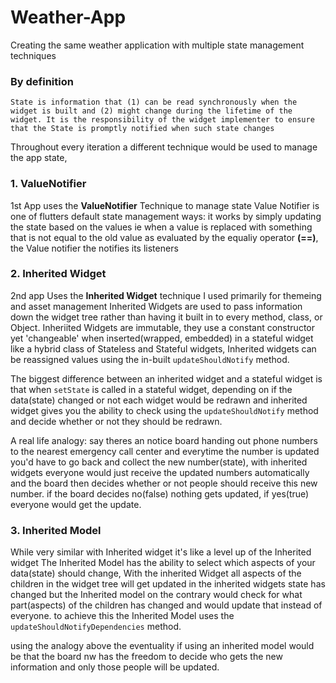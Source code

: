# Weather-App
Creating the same weather application with multiple state management techniques

### By definition
`State is information that (1) can be read synchronously when the widget is built and (2) might change during the lifetime of the widget. It is the responsibility of the widget implementer to ensure that the State is promptly notified when such state changes`

Throughout every iteration a different technique would be used to manage the app state,

### 1. ValueNotifier
1st App uses the **ValueNotifier** Technique to manage state
Value Notifier is one of flutters default state management ways: it works by simply updating the state based on the values
ie when a value is replaced with something that is not equal to the old value as evaluated by the equaliy operator **(==)**, the Value notifier the notifies its listeners

### 2. Inherited Widget
2nd app Uses the **Inherited Widget** technique I used primarily for themeing and asset management
Inherited Widgets are used to pass information down the widget tree rather than having it built in to every method, class, or Object. Inheriited Widgets are immutable, they use a constant constructor yet 'changeable' when inserted(wrapped, embedded) in a stateful widget like a hybrid class of Stateless and Stateful widgets, Inherited widgets can be reassigned values using the in-built `updateShouldNotify` method. 

The biggest difference between an inherited widget and a stateful widget is that when `setState` is called in a stateful widget, depending on if the data(state) changed or not each widget would be redrawn and inherited widget gives you the ability to check using the `updateShouldNotify` method and decide whether or not they should be redrawn.

A real life analogy: say theres an notice board handing out phone numbers to the nearest emergency call center and everytime the number is updated you'd have to go back and collect the new number(state), with inherited widgets everyone would just receive the updated numbers automatically and the board then decides whether or not people should receive this new number. if the board decides no(false) nothing gets updated, if yes(true) everyone would get the update.

### 3. Inherited Model
While very similar with Inherited widget it's like a level up of the Inherited widget
The Inherited Model has the ability to select which aspects of your data(state) should change,
With the inherited Widget all aspects of the children in the widget tree will get updated in the inherited widgets state has changed but the Inherited model on the contrary would check for what part(aspects) of the children has changed and would update that instead of everyone. to achieve this the Inherited Model uses the `updateShouldNotifyDependencies` method.

using the analogy above the eventuality if using an inherited model would be that the board nw has the freedom to decide who gets the new information and only those people will be updated.
